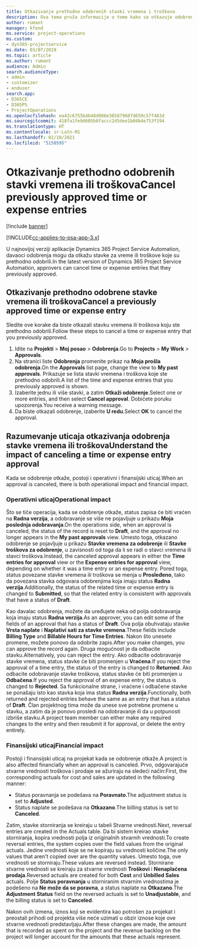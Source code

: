 ```yaml
---
title: Otkazivanje prethodno odobrenih stavki vremena i troškova
description: Ova tema pruža informacije o tome kako se otkazuje odobreno vreme projekta i transakcija troškova.
author: rumant
manager: kfend
ms.service: project-operations
ms.custom:
- dyn365-projectservice
ms.date: 03/07/2019
ms.topic: article
ms.author: rumant
audience: Admin
search.audienceType:
- admin
- customizer
- enduser
search.app:
- D365CE
- D365PS
- ProjectOperations
ms.openlocfilehash: ea42c6755b4b48d986e385879607d659c57f483d
ms.sourcegitcommit: 418fa1fe9d605b8faccc2d5dee1b04b4e753f194
ms.translationtype: HT
ms.contentlocale: sr-Latn-RS
ms.lasthandoff: 02/10/2021
ms.locfileid: "5150595"
---
```

# <a name="cancel-previously-approved-time-or-expense-entries"></a><span data-ttu-id="54c88-103">Otkazivanje prethodno odobrenih stavki vremena ili troškova</span><span class="sxs-lookup"><span data-stu-id="54c88-103">Cancel previously approved time or expense entries</span></span>

[!include [banner](../includes/psa-now-project-operations.md)]

[!INCLUDE[cc-applies-to-psa-app-3.x](../includes/cc-applies-to-psa-app-3x.md)]

<span data-ttu-id="54c88-104">U najnovijoj verziji aplikacije Dynamics 365 Project Service Automation, davaoci odobrenja mogu da otkažu stavke za vreme ili troškove koje su prethodno odobrili.</span><span class="sxs-lookup"><span data-stu-id="54c88-104">In the latest version of Dynamics 365 Project Service Automation, approvers can cancel time or expense entries that they previously approved.</span></span>

## <a name="cancel-a-previously-approved-time-or-expense-entry"></a><span data-ttu-id="54c88-105">Otkazivanje prethodno odobrene stavke vremena ili troškova</span><span class="sxs-lookup"><span data-stu-id="54c88-105">Cancel a previously approved time or expense entry</span></span>

<span data-ttu-id="54c88-106">Sledite ove korake da biste otkazali stavku vremena ili troškova koju ste prethodno odobrili.</span><span class="sxs-lookup"><span data-stu-id="54c88-106">Follow these steps to cancel a time or expense entry that you previously approved.</span></span>

1. <span data-ttu-id="54c88-107">Idite na **Projekti** \> **Moj posao** \> **Odobrenja**.</span><span class="sxs-lookup"><span data-stu-id="54c88-107">Go to **Projects** \> **My Work** \> **Approvals**.</span></span>
2. <span data-ttu-id="54c88-108">Na stranici liste **Odobrenja** promenite prikaz na **Moja prošla odobrenja**.</span><span class="sxs-lookup"><span data-stu-id="54c88-108">On the **Approvals** list page, change the view to **My past approvals**.</span></span> <span data-ttu-id="54c88-109">Prikazuje se lista stavki vremena i troškova koje ste prethodno odobrili.</span><span class="sxs-lookup"><span data-stu-id="54c88-109">A list of the time and expense entries that you previously approved is shown.</span></span>
3. <span data-ttu-id="54c88-110">Izaberite jednu ili više stavki, a zatim **Otkaži odobrenje**.</span><span class="sxs-lookup"><span data-stu-id="54c88-110">Select one or more entries, and then select **Cancel approval**.</span></span> <span data-ttu-id="54c88-111">Dobićete poruku upozorenja.</span><span class="sxs-lookup"><span data-stu-id="54c88-111">You receive a warning message.</span></span>
4. <span data-ttu-id="54c88-112">Da biste otkazali odobrenje, izaberite **U redu**.</span><span class="sxs-lookup"><span data-stu-id="54c88-112">Select **OK** to cancel the approval.</span></span>

## <a name="understand-the-impact-of-canceling-a-time-or-expense-entry-approval"></a><span data-ttu-id="54c88-113">Razumevanje uticaja otkazivanja odobrenja stavke vremena ili troškova</span><span class="sxs-lookup"><span data-stu-id="54c88-113">Understand the impact of canceling a time or expense entry approval</span></span>

<span data-ttu-id="54c88-114">Kada se odobrenje otkaže, postoji i operativni i finansijski uticaj.</span><span class="sxs-lookup"><span data-stu-id="54c88-114">When an approval is canceled, there is both operational impact and financial impact.</span></span>

### <a name="operational-impact"></a><span data-ttu-id="54c88-115">Operativni uticaj</span><span class="sxs-lookup"><span data-stu-id="54c88-115">Operational impact</span></span>

<span data-ttu-id="54c88-116">Što se tiče operacija, kada se odobrenje otkaže, status zapisa će biti vraćen na **Radna verzija**, a odobravanje se više ne pojavljuje u prikazu **Moja poslednja odobravanja**.</span><span class="sxs-lookup"><span data-stu-id="54c88-116">On the operations side, when an approval is canceled, the status of the record is reset to **Draft**, and the approval no longer appears in the **My past approvals** view.</span></span> <span data-ttu-id="54c88-117">Umesto toga, otkazano odobrenje se pojavljuje u prikazu **Stavke vremena za odobrenje** ili **Stavke troškova za odobrenje**, u zavisnosti od toga da li se radi o stavci vremena ili stavci troškova.</span><span class="sxs-lookup"><span data-stu-id="54c88-117">Instead, the canceled approval appears in either the **Time entries for approval** view or the **Expense entries for approval** view, depending on whether it was a time entry or an expense entry.</span></span> <span data-ttu-id="54c88-118">Pored toga, status povezane stavke vremena ili troškova se menja u **Prosleđeno**, tako da povezana stavka odgovara odobrenjima koja imaju status **Radna verzija**.</span><span class="sxs-lookup"><span data-stu-id="54c88-118">Additionally, the status of the related time or expense entry is changed to **Submitted**, so that the related entry is consistent with approvals that have a status of **Draft**.</span></span>

<span data-ttu-id="54c88-119">Kao davalac odobrenja, možete da uređujete neka od polja odobravanja koja imaju status **Radna verzija**.</span><span class="sxs-lookup"><span data-stu-id="54c88-119">As an approver, you can edit some of the fields of an approval that has a status of **Draft**.</span></span> <span data-ttu-id="54c88-120">Ova polja obuhvataju stavke **Vrsta naplate** i **Naplativi sati za stavke vremena**.</span><span class="sxs-lookup"><span data-stu-id="54c88-120">These fields include **Billing Type** and **Billable Hours for Time Entries**.</span></span> <span data-ttu-id="54c88-121">Nakon što unesete promene, možete ponovo da odobrite zapis.</span><span class="sxs-lookup"><span data-stu-id="54c88-121">After you make changes, you can approve the record again.</span></span> <span data-ttu-id="54c88-122">Druga mogućnost je da odbacite stavku.</span><span class="sxs-lookup"><span data-stu-id="54c88-122">Alternatively, you can reject the entry.</span></span> <span data-ttu-id="54c88-123">Ako odbacite odobravanje stavke vremena, status stavke će biti promenjen u **Vraćena**.</span><span class="sxs-lookup"><span data-stu-id="54c88-123">If you reject the approval of a time entry, the status of the entry is changed to **Returned**.</span></span> <span data-ttu-id="54c88-124">Ako odbacite odobravanje stavke troškova, status stavke će biti promenjen u **Odbačena**.</span><span class="sxs-lookup"><span data-stu-id="54c88-124">If you reject the approval of an expense entry, the status is changed to **Rejected**.</span></span> <span data-ttu-id="54c88-125">Sa funkcionalne strane, i vraćene i odbačene stavke se ponašaju isto kao stavka koja ima status **Radna verzija**.</span><span class="sxs-lookup"><span data-stu-id="54c88-125">Functionally, both returned and rejected entries behave the same as an entry that has a status of **Draft**.</span></span> <span data-ttu-id="54c88-126">Član projektnog tima može da unese sve potrebne promene u stavku, a zatim da je ponovo prosledi na odobravanje ili da u potpunosti izbriše stavku.</span><span class="sxs-lookup"><span data-stu-id="54c88-126">A project team member can either make any required changes to the entry and then resubmit it for approval, or delete the entry entirely.</span></span>

### <a name="financial-impact"></a><span data-ttu-id="54c88-127">Finansijski uticaj</span><span class="sxs-lookup"><span data-stu-id="54c88-127">Financial impact</span></span>

<span data-ttu-id="54c88-128">Postoji i finansijski uticaj na projekat kada se odobrenje otkaže.</span><span class="sxs-lookup"><span data-stu-id="54c88-128">A project is also affected financially when an approval is canceled.</span></span> <span data-ttu-id="54c88-129">Prvo, odgovarajuće stvarne vrednosti troškova i prodaje se ažuriraju na sledeći način:</span><span class="sxs-lookup"><span data-stu-id="54c88-129">First, the corresponding actuals for cost and sales are updated in the following manner:</span></span>

- <span data-ttu-id="54c88-130">Status poravnanja se podešava na **Poravnato**.</span><span class="sxs-lookup"><span data-stu-id="54c88-130">The adjustment status is set to **Adjusted**.</span></span>
- <span data-ttu-id="54c88-131">Status naplate se podešava na **Otkazano**.</span><span class="sxs-lookup"><span data-stu-id="54c88-131">The billing status is set to **Canceled**.</span></span>

<span data-ttu-id="54c88-132">Zatim, stavke storniranja se kreiraju u tabeli Stvarne vrednosti.</span><span class="sxs-lookup"><span data-stu-id="54c88-132">Next, reversal entries are created in the Actuals table.</span></span> <span data-ttu-id="54c88-133">Da bi sistem kreirao stavke storniranja, kopira vrednosti polja iz originalnih stvarnih vrednosti.</span><span class="sxs-lookup"><span data-stu-id="54c88-133">To create reversal entries, the system copies over the field values from the original actuals.</span></span> <span data-ttu-id="54c88-134">Jedine vrednosti koje se ne kopiraju su vrednosti količine.</span><span class="sxs-lookup"><span data-stu-id="54c88-134">The only values that aren't copied over are the quantity values.</span></span> <span data-ttu-id="54c88-135">Umesto toga, ove vrednosti se storniraju.</span><span class="sxs-lookup"><span data-stu-id="54c88-135">These values are reversed instead.</span></span> <span data-ttu-id="54c88-136">Stornirane stvarne vrednosti se kreiraju za stvarne vrednosti **Troškovi** i **Nenaplaćena prodaja**.</span><span class="sxs-lookup"><span data-stu-id="54c88-136">Reversed actuals are created for both **Cost** and **Unbilled Sales** actuals.</span></span> <span data-ttu-id="54c88-137">Polje **Status poravnanja** u storniranim stvarnim vrednostima je podešeno na **Ne može da se poravna**, a status naplate na **Otkazano**.</span><span class="sxs-lookup"><span data-stu-id="54c88-137">The **Adjustment Status** field on the reversed actuals is set to **Unadjustable**, and the billing status is set to **Canceled**.</span></span>

<span data-ttu-id="54c88-138">Nakon ovih izmena, iznos koji se evidentira kao potrošen za projekat i preostali prihodi od projekta više neće uzimati u obzir iznose koje ove stvarne vrednosti predstavljaju.</span><span class="sxs-lookup"><span data-stu-id="54c88-138">After these changes are made, the amount that is recorded as spent on the project and the revenue backlog on the project will longer account for the amounts that these actuals represent.</span></span>
